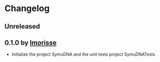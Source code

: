 # Changelog

## Unreleased

## 0.1.0 by [lmorisse](https://github.com/lmorisse)
* Initialize the project SymuDNA and the unit tests project SymuDNATests
